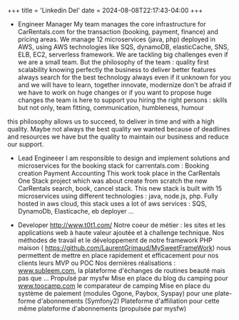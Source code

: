 +++
title = 'Linkedin Del'
date = 2024-08-08T22:17:43-04:00
+++

- Engineer Manager
  My team manages the core infrastructure for CarRentals.com for the transaction (booking, payment, finance) and pricing
  areas.
  We manage 12 microservices (java, php) deployed in AWS, using AWS technologies like SQS, dynamoDB, elasticCache, SNS,
  ELB, EC2, serverless framework.
  We are tackling big challenges even if we are a small team. But the philosophy of the team :
  quality first
  scalability
  knowing perfectly the business to deliver better features always
  search for the best technology always even if it unknown for you and we will have to learn, together
  innovate, modernize
  don't be afraid if we have to work on huge changes or if you want to propose huge changes the team is here to support
  you
  hiring the right persons : skills but not only, team fitting, communication, humbleness, humour

this philosophy allows us to succeed, to deliver in time and with a high quality. Maybe not always the best quality we
wanted because of deadlines and resources we have but the quality to maintain our business and reduce our support.

- Lead Engineeer
  I am responsible to design and implement solutions and microservices for the booking stack for carrentals.com :
  Booking creation
  Payment
  Accounting
  This work took place in the CarRentals One Stack project which was about create from scratch the new CarRentals
  search, book, cancel stack.
  This new stack is built with 15 microservices using different technologies : java, node.js, php. Fully hosted in aws
  cloud, this stack uses a lot of aws services : SQS, DynamoDb, Elasticache, eb deployer ...

- Developer
  http://www.t0t1.com/
  Notre coeur de métier : les sites et les applications web à haute valeur ajoutée et à challenge technique. Nos
  méthodes de travail et le développement de notre framework PHP
  maison ( https://github.com/LaurentGrimaud/MySweetFrameWork) nous permettent de mettre en place rapidement et
  efficacement pour nos clients leurs MVP ou POC
  Nos dernières réalisations :
  www.subleem.com, la plateforme d'échanges de routines beauté mais pas que ... Propulsé par mysfw
  Mise en place du blog du camping pour www.toocamp.com le comparateur de camping
  Mise en place du système de paiement (modules Ogone, Paybox, Syspay) pour une plate-forme d'abonnements (Symfony2)
  Plateforme d'affiliation pour cette même plateforme d'abonnements (propulsée par mysfw)


